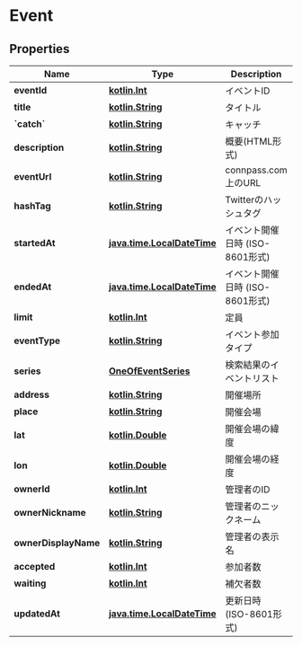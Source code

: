 # Event

## Properties
Name | Type | Description | Notes
------------ | ------------- | ------------- | -------------
**eventId** | [**kotlin.Int**](.md) | イベントID |  [optional]
**title** | [**kotlin.String**](.md) | タイトル |  [optional]
**&#x60;catch&#x60;** | [**kotlin.String**](.md) | キャッチ |  [optional]
**description** | [**kotlin.String**](.md) | 概要(HTML形式) |  [optional]
**eventUrl** | [**kotlin.String**](.md) | connpass.com 上のURL |  [optional]
**hashTag** | [**kotlin.String**](.md) | Twitterのハッシュタグ |  [optional]
**startedAt** | [**java.time.LocalDateTime**](java.time.LocalDateTime.md) | イベント開催日時 (ISO-8601形式) |  [optional]
**endedAt** | [**java.time.LocalDateTime**](java.time.LocalDateTime.md) | イベント開催日時 (ISO-8601形式) |  [optional]
**limit** | [**kotlin.Int**](.md) | 定員 |  [optional]
**eventType** | [**kotlin.String**](.md) | イベント参加タイプ |  [optional]
**series** | [**OneOfEventSeries**](OneOfEventSeries.md) | 検索結果のイベントリスト |  [optional]
**address** | [**kotlin.String**](.md) | 開催場所 |  [optional]
**place** | [**kotlin.String**](.md) | 開催会場 |  [optional]
**lat** | [**kotlin.Double**](.md) | 開催会場の緯度 |  [optional]
**lon** | [**kotlin.Double**](.md) | 開催会場の経度 |  [optional]
**ownerId** | [**kotlin.Int**](.md) | 管理者のID |  [optional]
**ownerNickname** | [**kotlin.String**](.md) | 管理者のニックネーム |  [optional]
**ownerDisplayName** | [**kotlin.String**](.md) | 管理者の表示名 |  [optional]
**accepted** | [**kotlin.Int**](.md) | 参加者数 |  [optional]
**waiting** | [**kotlin.Int**](.md) | 補欠者数 |  [optional]
**updatedAt** | [**java.time.LocalDateTime**](java.time.LocalDateTime.md) | 更新日時 (ISO-8601形式) |  [optional]
